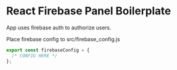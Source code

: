 # React Firebase Panel Boilerplate

App uses firebase auth to authorize users.

Place firebase config to src/firebase_config.js

```js
export const firebaseConfig = {
  /* CONFIG HERE */
};
```
